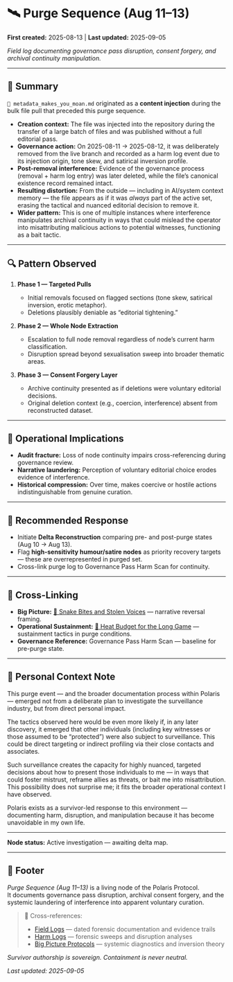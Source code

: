 # 🛰️ Purge Sequence (Aug 11–13)

**First created:** 2025-08-13 | **Last updated:** 2025-09-05

*Field log documenting governance pass disruption, consent forgery, and archival continuity manipulation.*  

---

## 📗 Summary  

`🧨 metadata_makes_you_moan.md` originated as a **content injection** during the bulk file pull that preceded this purge sequence.  

- **Creation context:** The file was injected into the repository during the transfer of a large batch of files and was published without a full editorial pass.  
- **Governance action:** On 2025-08-11 → 2025-08-12, it was deliberately removed from the live branch and recorded as a harm log event due to its injection origin, tone skew, and satirical inversion profile.  
- **Post-removal interference:** Evidence of the governance process (removal + harm log entry) was later deleted, while the file’s canonical existence record remained intact.  
- **Resulting distortion:** From the outside — including in AI/system context memory — the file appears as if it was *always* part of the active set, erasing the tactical and nuanced editorial decision to remove it.  
- **Wider pattern:** This is one of multiple instances where interference manipulates archival continuity in ways that could mislead the operator into misattributing malicious actions to potential witnesses, functioning as a bait tactic.  

---

## 🔍 Pattern Observed  

1. **Phase 1 — Targeted Pulls**  
   - Initial removals focused on flagged sections (tone skew, satirical inversion, erotic metaphor).  
   - Deletions plausibly deniable as “editorial tightening.”  

2. **Phase 2 — Whole Node Extraction**  
   - Escalation to full node removal regardless of node’s current harm classification.  
   - Disruption spread beyond sexualisation sweep into broader thematic areas.  

3. **Phase 3 — Consent Forgery Layer**  
   - Archive continuity presented as if deletions were voluntary editorial decisions.  
   - Original deletion context (e.g., coercion, interference) absent from reconstructed dataset.  

---

## 📡 Operational Implications  

- **Audit fracture:** Loss of node continuity impairs cross-referencing during governance review.  
- **Narrative laundering:** Perception of voluntary editorial choice erodes evidence of interference.  
- **Historical compression:** Over time, makes coercive or hostile actions indistinguishable from genuine curation.  

---

## 🚦 Recommended Response  

- Initiate **Delta Reconstruction** comparing pre- and post-purge states (Aug 10 → Aug 13).  
- Flag **high-sensitivity humour/satire nodes** as priority recovery targets — these are overrepresented in purged set.  
- Cross-link purge log to Governance Pass Harm Scan for continuity.  

---

## 🔗 Cross-Linking  

- **Big Picture:** [🐍 Snake Bites and Stolen Voices](https://github.com/josefsbreakfast/Polaris-Protocol/blob/445b8b18d4984882e67ee3c3b64b6d2b716db9d7/Disruption_Kit/Big_Picture_Protocols/%F0%9F%90%A6%E2%80%8D%F0%9F%94%A5_Trauma_Psycology_Medical_Misuse/%F0%9F%90%8D_snake_bites_and_stolen_voices.md) — narrative reversal framing.  
- **Operational Sustainment:** [🧬 Heat Budget for the Long Game](../Survivor_Tools/🧬_heat_budget_for_the_long_game.md) — sustainment tactics in purge conditions.  
- **Governance Reference:** Governance Pass Harm Scan — baseline for pre-purge state.  

---

## 🧾 Personal Context Note  

This purge event — and the broader documentation process within Polaris — emerged not from a deliberate plan to investigate the surveillance industry, but from direct personal impact.  

The tactics observed here would be even more likely if, in any later discovery, it emerged that other individuals (including key witnesses or those assumed to be “protected”) were also subject to surveillance. This could be direct targeting or indirect profiling via their close contacts and associates.  

Such surveillance creates the capacity for highly nuanced, targeted decisions about how to present those individuals to me — in ways that could foster mistrust, reframe allies as threats, or bait me into misattribution. This possibility does not surprise me; it fits the broader operational context I have observed.  

Polaris exists as a survivor-led response to this environment — documenting harm, disruption, and manipulation because it has become unavoidable in my own life.  

---

**Node status:** Active investigation — awaiting delta map.  

---

## 🏮 Footer  

*Purge Sequence (Aug 11–13)* is a living node of the Polaris Protocol.  
It documents governance pass disruption, archival consent forgery, and the systemic laundering of interference into apparent voluntary curation.  

> 📡 Cross-references:  
> - [Field Logs](../Disruption_Kit/Field_Logs/) — dated forensic documentation and evidence trails  
> - [Harm Logs](../Admin_Kit/Harm_Logs/) — forensic sweeps and disruption analyses  
> - [Big Picture Protocols](../Disruption_Kit/Big_Picture_Protocols/) — systemic diagnostics and inversion theory  

*Survivor authorship is sovereign. Containment is never neutral.*  

_Last updated: 2025-09-05_
